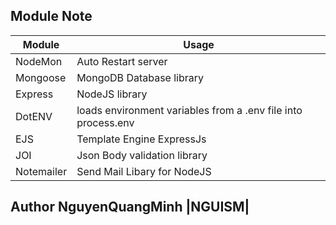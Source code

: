## Module Note

| Module     | Usage                                                         |
| ---------- | ------------------------------------------------------------- |
| NodeMon    | Auto Restart server                                           |
| Mongoose   | MongoDB Database library                                      |
| Express    | NodeJS library                                                |
| DotENV     | loads environment variables from a .env file into process.env |
| EJS        | Template Engine ExpressJs                                     |
| JOI        | Json Body validation library                                  |
| Notemailer | Send Mail Libary for NodeJS                                   |

## Author NguyenQuangMinh |NGUISM|
